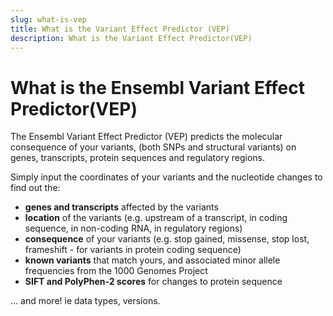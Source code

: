 ```yaml
---
slug: what-is-vep
title: What is the Variant Effect Predictor (VEP)
description: What is the Variant Effect Predictor(VEP)
---
```

# What is the Ensembl Variant Effect Predictor(VEP)

The Ensembl Variant Effect Predictor (VEP) predicts the molecular consequence of your variants, (both SNPs and structural variants) on genes, transcripts, protein sequences and regulatory regions.

Simply input the coordinates of your variants and the nucleotide changes to find out the:

* __genes and transcripts__ affected by the variants
* __location__ of the variants (e.g. upstream of a transcript, in coding sequence, in non-coding RNA, in regulatory regions)
* __consequence__ of your variants (e.g. stop gained, missense, stop lost, frameshift - for variants in protein coding sequence)
* __known variants__ that match yours, and associated minor allele frequencies from the 1000 Genomes Project
* __SIFT and PolyPhen-2 scores__ for changes to protein sequence

... and more! ie data types, versions.